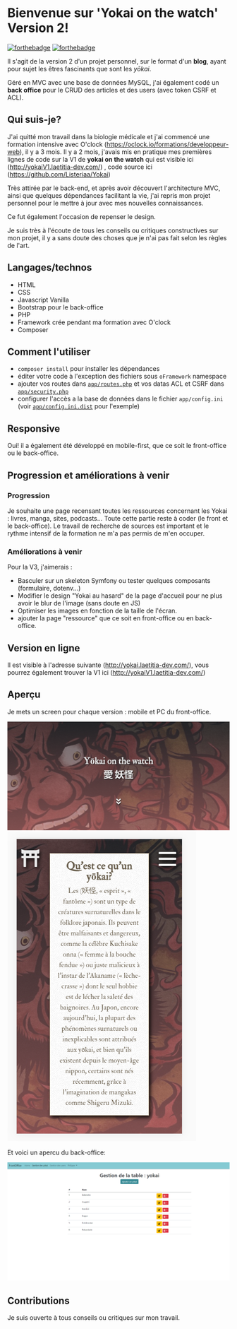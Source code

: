 # Bienvenue sur 'Yokai on the watch' Version 2!

[![forthebadge](http://forthebadge.com/images/badges/built-with-love.svg)](http://forthebadge.com)  [![forthebadge](http://forthebadge.com/images/badges/powered-by-electricity.svg)](http://forthebadge.com)

Il s'agit de la version 2 d'un projet personnel, sur le format d'un **blog**, ayant pour sujet les êtres fascinants que sont les *yōkai*.

Géré en MVC avec une base de données MySQL, j'ai également codé un **back office** pour le CRUD des articles et des users (avec token CSRF et ACL).


## Qui suis-je?

J'ai quitté mon travail dans la biologie médicale et j'ai commencé une formation intensive avec O'clock (https://oclock.io/formations/developpeur-web), il y a 3 mois.
Il y a 2 mois, j'avais mis en pratique mes premières lignes de code sur la V1 de **yokai on the watch** qui est visible ici (http://yokaiV1.laetitia-dev.com/) , code source ici (https://github.com/Listeriaa/Yokai)

Très attirée par le back-end, et après avoir découvert l'architecture MVC, ainsi que quelques dépendances facilitant la vie, j'ai repris mon projet personnel pour le mettre à jour avec mes nouvelles connaissances.

Ce fut également l'occasion de repenser le design.

Je suis très à l'écoute de tous les conseils ou critiques constructives sur mon projet, il y a sans doute des choses que je n'ai pas fait selon les règles de l'art.

## Langages/technos

* HTML
* CSS
* Javascript Vanilla
* Bootstrap pour le back-office
* PHP
* Framework crée pendant ma formation avec O'clock
* Composer

## Comment l'utiliser

- `composer install` pour installer les dépendances
- éditer votre code à l'exception des fichiers sous `oFramework` namespace
- ajouter vos routes dans  [`app/routes.php`](app/routes.php) et vos datas ACL et CSRF dans [`app/security.php`](app/security.php)
- configurer l'accès a la base de données dans le fichier `app/config.ini` (voir [`app/config.ini.dist`](app/config.ini.dist) pour l'exemple)

## Responsive

Oui!  il a également été développé en mobile-first, que ce soit le front-office ou le back-office.

## Progression et améliorations à venir
### Progression
Je souhaite une page recensant toutes les ressources concernant les Yokai : livres, manga, sites, podcasts...
Toute cette partie reste à coder (le front et le back-office). Le travail de recherche de sources est important et le rythme intensif de la formation ne m'a pas permis de m'en occuper.

### Améliorations à venir
Pour la V3, j'aimerais :
- Basculer sur un skeleton Symfony ou tester quelques composants (formulaire, dotenv...)
- Modifier le design "Yokai au hasard" de la page d'accueil pour ne plus avoir le blur de l'image (sans doute en JS)
- Optimiser les images en fonction de la taille de l'écran.
- ajouter la page "ressource" que ce soit en front-office ou en back-office.

## Version en ligne

Il est visible à l'adresse suivante (http://yokai.laetitia-dev.com/), vous pourrez également trouver la V1 ici (http://yokaiV1.laetitia-dev.com/)


## Aperçu

Je mets un screen pour chaque version : mobile et PC du front-office.

![capture écran pc version](public/assets/images/yokaiV2-desktop.png)                     ![capture écran mobile version](public/assets/images/yokaiV2-mobile.png)  

Et voici un apercu du back-office:

![capture écran pc back-office](public/assets/images/backoffice-yokaiV2.png) 

## Contributions

Je suis ouverte à tous conseils ou critiques sur mon travail.
